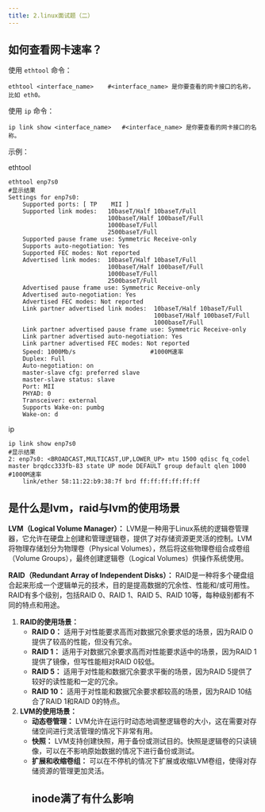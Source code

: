 ```yaml
---
title: 2.linux面试题（二）
---
```

## 如何查看网卡速率？

使用 `ethtool` 命令：

```
ethtool <interface_name>	#<interface_name> 是你要查看的网卡接口的名称，比如 eth0。
```

使用 `ip` 命令：

```
ip link show <interface_name>	#<interface_name> 是你要查看的网卡接口的名称。
```

示例：

ethtool

```
ethtool enp7s0
#显示结果
Settings for enp7s0:
	Supported ports: [ TP	 MII ]
	Supported link modes:   10baseT/Half 10baseT/Full
	                        100baseT/Half 100baseT/Full
	                        1000baseT/Full
	                        2500baseT/Full
	Supported pause frame use: Symmetric Receive-only
	Supports auto-negotiation: Yes
	Supported FEC modes: Not reported
	Advertised link modes:  10baseT/Half 10baseT/Full
	                        100baseT/Half 100baseT/Full
	                        1000baseT/Full
	                        2500baseT/Full
	Advertised pause frame use: Symmetric Receive-only
	Advertised auto-negotiation: Yes
	Advertised FEC modes: Not reported
	Link partner advertised link modes:  10baseT/Half 10baseT/Full
	                                     100baseT/Half 100baseT/Full
	                                     1000baseT/Full
	Link partner advertised pause frame use: Symmetric Receive-only
	Link partner advertised auto-negotiation: Yes
	Link partner advertised FEC modes: Not reported
	Speed: 1000Mb/s						#1000M速率
	Duplex: Full
	Auto-negotiation: on
	master-slave cfg: preferred slave
	master-slave status: slave
	Port: MII
	PHYAD: 0
	Transceiver: external
	Supports Wake-on: pumbg
	Wake-on: d
```

ip

```
ip link show enp7s0
#显示结果
2: enp7s0: <BROADCAST,MULTICAST,UP,LOWER_UP> mtu 1500 qdisc fq_codel master brqdcc333fb-83 state UP mode DEFAULT group default qlen 1000						#1000M速率
    link/ether 58:11:22:b9:38:7f brd ff:ff:ff:ff:ff:ff
```

## 是什么是lvm，raid与lvm的使用场景

**LVM（Logical Volume Manager）：**
LVM是一种用于Linux系统的逻辑卷管理器，它允许在硬盘上创建和管理逻辑卷，提供了对存储资源更灵活的控制。LVM将物理存储划分为物理卷（Physical Volumes），然后将这些物理卷组合成卷组（Volume Groups），最终创建逻辑卷（Logical Volumes）供操作系统使用。

**RAID（Redundant Array of Independent Disks）：**
RAID是一种将多个硬盘组合起来形成一个逻辑单元的技术，目的是提高数据的冗余性、性能和/或可用性。RAID有多个级别，包括RAID 0、RAID 1、RAID 5、RAID 10等，每种级别都有不同的特点和用途。

1. **RAID的使用场景：**
   * **RAID 0：** 适用于对性能要求高而对数据冗余要求低的场景，因为RAID 0提供了较高的性能，但没有冗余。
   * **RAID 1：** 适用于对数据冗余要求高而对性能要求适中的场景，因为RAID 1提供了镜像，但写性能相对RAID 0较低。
   * **RAID 5：** 适用于对性能和数据冗余要求平衡的场景，因为RAID 5提供了较好的读性能和一定的冗余。
   * **RAID 10：** 适用于对性能和数据冗余要求都较高的场景，因为RAID 10结合了RAID 1和RAID 0的特点。
2. **LVM的使用场景：**
   * **动态卷管理：** LVM允许在运行时动态地调整逻辑卷的大小，这在需要对存储空间进行灵活管理的情况下非常有用。
   * **快照：** LVM支持创建快照，用于备份或测试目的。快照是逻辑卷的只读镜像，可以在不影响原始数据的情况下进行备份或测试。
   * **扩展和收缩卷组：** 可以在不停机的情况下扩展或收缩LVM卷组，使得对存储资源的管理更加灵活。
     ## inode满了有什么影响
